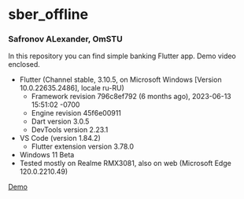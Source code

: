 # sber_offline

### Safronov ALexander, OmSTU

In this repository you can find simple banking Flutter app. Demo video enclosed.

- Flutter (Channel stable, 3.10.5, on Microsoft Windows [Version 10.0.22635.2486], locale ru-RU)
    - Framework revision 796c8ef792 (6 months ago), 2023-06-13 15:51:02 -0700
    - Engine revision 45f6e00911
    - Dart version 3.0.5
    - DevTools version 2.23.1
- VS Code (version 1.84.2)
    - Flutter extension version 3.78.0
- Windows 11 Beta
- Tested mostly on Realme RMX3081, also on web (Microsoft Edge 120.0.2210.49)

[Demo](https://drive.google.com/file/d/1TAgF1agDeBi13_iI2zYSTZq_ZlUZpiQV/view?usp=sharing)
